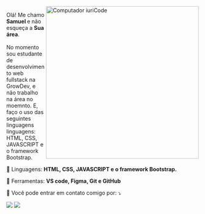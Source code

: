 
<img src="https://raw.githubusercontent.com/MicaelliMedeiros/micaellimedeiros/master/image/computer-illustration.png" min-width="400px" max-width="400px" width="400px" align="right" alt="Computador iuriCode">

<p align="left"> 
  Olá! Me chamo <strong> Samuel </strong> e não esqueça a <strong>Sua área</strong>.
  <br>
  <br>
  No momento sou estudante de desenvolvimento web fullstack na GrowDev, e não trabalho na área no moemnto. E, faço o uso das seguintes linguagens linguagens: HTML, CSS, JAVASCRIPT e o framework Bootstrap.
</p>

<p align="left">
  🦄 Linguagens: <strong> HTML, CSS, JAVASCRIPT e o framework Bootstrap.</strong>
</p>

<p align="left">
  💼 Ferramentas: <strong> VS code, Figma, Git e GitHub </strong>
</p>

<p align="left">
  💌 Você pode entrar em contato comigo por: ⤵️
</p>

<p align="left">
  <a href=mailto:progsamu@gmail.com alt="Gmail">
  <img src="https://img.shields.io/badge/-Gmail-FF0000?style=flat-square&labelColor=FF0000&logo=gmail&logoColor=white&link=LINK-DO-SEU-EMAIL" /></a>

  <a href="https://www.linkedin.com/in/samuel-ramos-dev/" alt="Linkedin">
  <img src="https://img.shields.io/badge/-Linkedin-0e76a8?style=flat-square&logo=Linkedin&logoColor=white&link=LINK-DO-SEU-LINKEDIN" /></a>

</p>  

<!---
ProgSamuel/ProgSamuel is a ✨ special ✨ repository because its `README.md` (this file) appears on your GitHub profile.
You can click the Preview link to take a look at your changes.
--->
